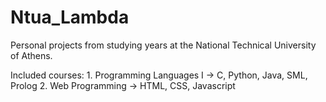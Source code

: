 # Ntua_Lambda

Personal projects from studying years at the National Technical University of Athens. 

Included courses:
	1. Programming Languages I -> C, Python, Java, SML, Prolog
    2. Web Programming -> HTML, CSS, Javascript
